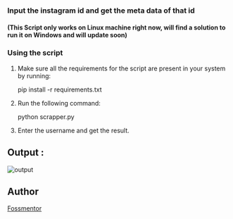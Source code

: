
### Input the instagram id and get the meta data of that id
#### (This Script only works on Linux machine right now, will find a solution to run it on Windows and will update soon)

### Using the script

1. Make sure all the requirements for the script are present in your system by running:

    pip install -r requirements.txt

2. Run the following command:

    python scrapper.py

3. Enter the username and get the result.

## Output :
   ![output](https://raw.githubusercontent.com/AnkDos/Python_and_the_Web/instagram-metadata-scrapper/Scripts/Web_Scrappers/Instagram_Metadata_Scrapper/output/out_hf-min.png)

## Author
[Fossmentor](https://github.com/fossmentorOfficial)
